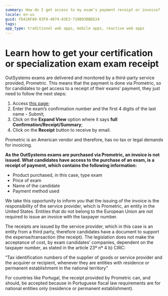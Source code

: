 ```yaml
---
summary: How do I get access to my exam’s payment receipt or invoice?
locale: en-us
guid: FD42AFA9-83F9-4074-83E3-718B93BBDE24
tags: 
app_type: traditional web apps, mobile apps, reactive web apps
---
```


# Learn how to get your certification or specialization exam exam receipt

OutSystems exams are delivered and monitored by a third-party service provided, Prometric. This means that the payment is done via Prometric, so for candidates to get access to a receipt  of their exams’ payment, they just need to follow the next steps:

1. Access [this page](https://proscheduler.prometric.com/);
1. Enter the exam’s confirmation number and the first 4 digits of the last name - Submit;
1. Click on the **Expand View** option where it says **full Confirmation/Receipt/Summary**;
1. Click on the **Receipt** button to receive by email.

Prometric is an American vendor and therefore, has no tax or legal demands for invoicing. 

**As the OutSystems exams are purchased via Prometric, an invoice is not issued. What candidates have access to the purchase of an exam, is a receipt of payment, which contains the following information:**

* Product purchased, in this case, type exam
* Price of exam
* Name of the candidate
* Payment method used

We take this opportunity to inform you that the issuing of the invoice is the responsibility of the service provider, which is Prometric, an entity in the United States. Entities that do not belong to the European Union are not required to issue an invoice with the taxpayer number.

The receipts are issued by the service provider, which in this case is an entity from a third party, therefore candidates have a document to support the expense/transaction (the receipt). The legislation does not make the acceptance of cost, by exam candidates’ companies, dependent on the taxpayer number, as stated in the article 23º nº 4 b) CIRC:

“Tax identification numbers of the supplier of goods or service provider and the acquirer or recipient, whenever they are entities with residence or permanent establishment in the national territory”

For countries like Portugal, the receipt provided by Prometric can, and should, be accepted because in Portuguese fiscal law requirements are for national entities only (residence or permanent establishment).
